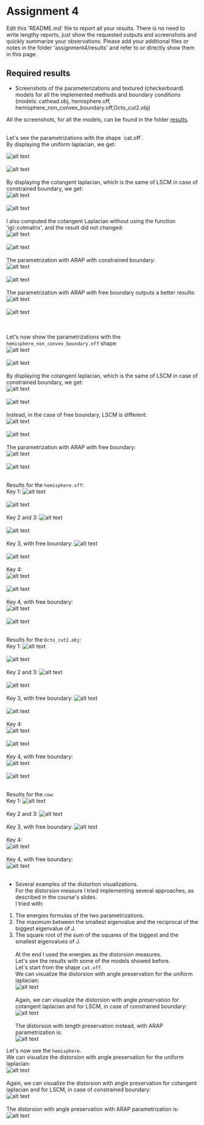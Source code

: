 # Assignment 4

Edit this 'README.md' file to report all your results. There is no need to write lengthy reports, just show the requested outputs and screenshots and quickly summarize your observations. Please add your additional files or notes in the folder 'assignment4/results' and refer to or directly show them in this page.


## Required results

* Screenshots of the parameterizations and textured (checkerboard) models for all the implemented methods and boundary conditions (models: cathead.obj, hemisphere.off, hemisphere_non_convex_boundary.off,Octo_cut2.obj)

All the screenshots, for all the models, can be found in the folder [results](https://github.com/eth-igl/gp20-alessiapacca/blob/master/assignment4/results).
<br>

<br>
Let's see the parametrizations with the shape `cat.off`.<br>
By displaying the uniform laplacian, we get:

![alt text](https://github.com/eth-igl/gp20-alessiapacca/blob/master/assignment4/results/cat1.png) <br><br>
![alt text](https://github.com/eth-igl/gp20-alessiapacca/blob/master/assignment4/results/cat1_par.png) <br><br>
By displaying the cotangent laplacian, which is the same of LSCM in case of constrained boundary, we get:<br>
![alt text](https://github.com/eth-igl/gp20-alessiapacca/blob/master/assignment4/results/cat2_3.png) <br><br>
![alt text](https://github.com/eth-igl/gp20-alessiapacca/blob/master/assignment4/results/cat2_par.png) <br><br>
I also computed the cotangent Laplacian without using the function 'igl::cotmatrix', and the result did not changed: <br>
![alt text](https://github.com/eth-igl/gp20-alessiapacca/blob/master/assignment4/results/cat2_3_cotlap.png) <br><br>
![alt text](https://github.com/eth-igl/gp20-alessiapacca/blob/master/assignment4/results/cat_3_cotlap_par.png) <br><br>
The parametrization with ARAP with constrained boundary: <br>
![alt text](https://github.com/eth-igl/gp20-alessiapacca/blob/master/assignment4/results/cat4.png) <br><br>
![alt text](https://github.com/eth-igl/gp20-alessiapacca/blob/master/assignment4/results/cat4_par.png) <br><br>
The parametrization with ARAP with free boundary outputs a better results: <br>
![alt text](https://github.com/eth-igl/gp20-alessiapacca/blob/master/assignment4/results/cat4_freeboundary%20.png) <br><br>
![alt text](https://github.com/eth-igl/gp20-alessiapacca/blob/master/assignment4/results/cat4_free_par.png) <br><br>
<br>

Let's now show the parametrizations with the `hemisphere_non_convex_boundary.off` shape: <br>
![alt text](https://github.com/eth-igl/gp20-alessiapacca/blob/master/assignment4/results/hem1.png) <br><br>
![alt text](https://github.com/eth-igl/gp20-alessiapacca/blob/master/assignment4/results/hem1_par.png) <br><br>
By displaying the cotangent laplacian, which is the same of LSCM in case of constrained boundary, we get:<br>
![alt text](https://github.com/eth-igl/gp20-alessiapacca/blob/master/assignment4/results/hem2_3.png) <br><br>
![alt text](https://github.com/eth-igl/gp20-alessiapacca/blob/master/assignment4/results/hem2_3_par.png) <br><br>
Instead, in the case of free boundary, LSCM is different: <br>
![alt text](https://github.com/eth-igl/gp20-alessiapacca/blob/master/assignment4/results/hem3_freebound.png) <br><br>
![alt text](https://github.com/eth-igl/gp20-alessiapacca/blob/master/assignment4/results/hem3_free_par.png) <br><br>
The parametrization with ARAP with free boundary: <br>
![alt text](https://github.com/eth-igl/gp20-alessiapacca/blob/master/assignment4/results/hem4_freebound.png) <br><br>
![alt text](https://github.com/eth-igl/gp20-alessiapacca/blob/master/assignment4/results/hem4_free_par.png) <br><br>

Results for the `hemisphere.off`:<br>
Key 1:
![alt text](https://github.com/eth-igl/gp20-alessiapacca/blob/master/assignment4/results/hem_nonconvex_1.png) <br><br>
![alt text](https://github.com/eth-igl/gp20-alessiapacca/blob/master/assignment4/results/hem_nonconvex_1_par.png) <br><br>
Key 2 and 3:
![alt text](https://github.com/eth-igl/gp20-alessiapacca/blob/master/assignment4/results/hem_nonconvex_2.png) <br><br>
![alt text](https://github.com/eth-igl/gp20-alessiapacca/blob/master/assignment4/results/hem_nonconvex_2_par.png) <br><br>
Key 3, with free boundary: 
![alt text](https://github.com/eth-igl/gp20-alessiapacca/blob/master/assignment4/results/hem_nonconvex_3_freebound.png) <br><br>
![alt text](https://github.com/eth-igl/gp20-alessiapacca/blob/master/assignment4/results/hem_nonconvex_3_freebound_par.png) <br><br>
Key 4: <br>
![alt text](https://github.com/eth-igl/gp20-alessiapacca/blob/master/assignment4/results/hem_nonconvex_4.png) <br><br>
![alt text](https://github.com/eth-igl/gp20-alessiapacca/blob/master/assignment4/results/hem_nonconvex_4_par.png) <br><br>
Key 4, with free boundary: <br>
![alt text](https://github.com/eth-igl/gp20-alessiapacca/blob/master/assignment4/results/hem_nonconvex_4_freebound.png) <br><br>
![alt text](https://github.com/eth-igl/gp20-alessiapacca/blob/master/assignment4/results/hem_nonconvex_4_freebound_par.png) <br><br>


Results for the `Octo_cut2.obj`:<br>
Key 1:
![alt text](https://github.com/eth-igl/gp20-alessiapacca/blob/master/assignment4/results/octo_1.png) <br><br>
![alt text](https://github.com/eth-igl/gp20-alessiapacca/blob/master/assignment4/results/octo_1_par.png) <br><br>
Key 2 and 3:
![alt text](https://github.com/eth-igl/gp20-alessiapacca/blob/master/assignment4/results/octo_2_3.png) <br><br>
![alt text](https://github.com/eth-igl/gp20-alessiapacca/blob/master/assignment4/results/octo_2_par.png) <br><br>
Key 3, with free boundary: 
![alt text](https://github.com/eth-igl/gp20-alessiapacca/blob/master/assignment4/results/octo_3_freebound.png) <br><br>
![alt text](https://github.com/eth-igl/gp20-alessiapacca/blob/master/assignment4/results/octo_3_freebound_par.png) <br><br>
Key 4: <br>
![alt text](https://github.com/eth-igl/gp20-alessiapacca/blob/master/assignment4/results/octo_4.png) <br><br>
![alt text](https://github.com/eth-igl/gp20-alessiapacca/blob/master/assignment4/results/octo_4_par.png) <br><br>
Key 4, with free boundary: <br>
![alt text](https://github.com/eth-igl/gp20-alessiapacca/blob/master/assignment4/results/octo_4_freebound.png) <br><br>
![alt text](https://github.com/eth-igl/gp20-alessiapacca/blob/master/assignment4/results/octo_4_freebound_par.png) <br><br>




Results for the `cow`:<br>
Key 1:
![alt text](https://github.com/eth-igl/gp20-alessiapacca/blob/master/assignment4/results/cow_1.png) <br><br>
Key 2 and 3:
![alt text](https://github.com/eth-igl/gp20-alessiapacca/blob/master/assignment4/results/cow_2_3.png) <br><br>
Key 3, with free boundary: 
![alt text](https://github.com/eth-igl/gp20-alessiapacca/blob/master/assignment4/results/cow_3_freebound.png) <br><br>
Key 4: <br>
![alt text](https://github.com/eth-igl/gp20-alessiapacca/blob/master/assignment4/results/cow_4.png) <br><br>
Key 4, with free boundary: <br>
![alt text](https://github.com/eth-igl/gp20-alessiapacca/blob/master/assignment4/results/cow_4_freebound.png) <br><br>


* Several examples of the distortion visualizations.<br>
For the distorsion measure I tried implementing several approaches, as described in the course's slides.<br>
I tried with: <br> 
1. The energies formulas of the two parametrizations. <br>
2. The maximum between the smallest eigenvalue and the reciprocal of the biggest eigenvalue of J. <br>
3. The square root of the sum of the squares of the biggest and the smallest eigenvalues of J. <br><br>
At the end I used the energies as the distorsion measures.<br>
Let's see the results with some of the models showed before. <br>
Let's start from the shape `cat.off`.<br>
We can visualize the distorsion with angle preservation for the uniform laplacian: <br>
![alt text](https://github.com/eth-igl/gp20-alessiapacca/blob/master/assignment4/results/cat1_distA.png) <br><br>
Again, we can visualize the distorsion with angle preservation for cotangent laplacian and for LSCM, in case of constrained boundary: <br>
![alt text](https://github.com/eth-igl/gp20-alessiapacca/blob/master/assignment4/results/cat2_3_distA.png) <br><br>
The distorsion with length preservation instead, with ARAP parametrization is: <br>
![alt text](https://github.com/eth-igl/gp20-alessiapacca/blob/master/assignment4/results/cat4_freebound_distL.png)

Let's now see the `hemisphere`.<br>
We can visualize the distorsion with angle preservation for the uniform laplacian: <br>
![alt text](https://github.com/eth-igl/gp20-alessiapacca/blob/master/assignment4/results/hem_1_distA.png) <br><br>
Again, we can visualize the distorsion with angle preservation for cotangent laplacian and for LSCM, in case of constrained boundary: <br>
![alt text](https://github.com/eth-igl/gp20-alessiapacca/blob/master/assignment4/results/hem_2_distA.png) <br><br>
The distorsion with angle preservation with ARAP parametrization is: <br>
![alt text](https://github.com/eth-igl/gp20-alessiapacca/blob/master/assignment4/results/hem_4_freebound_distA.png)


